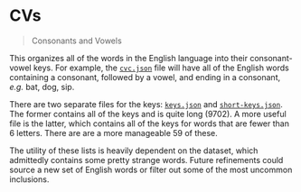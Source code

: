 # CVs

> Consonants and Vowels

This organizes all of the words in the English language into their consonant-vowel keys. For example, the [`cvc.json`](./lib/cvc.json) file will have all of the English words containing a consonant, followed by a vowel, and ending in a consonant, _e.g._ bat, dog, sip.

There are two separate files for the keys: [`keys.json`](./lib/keys.json) and [`short-keys.json`](./lib/short-keys.json). The former contains all of the keys and is quite long (9702). A more useful file is the latter, which contains all of the keys for words that are fewer than 6 letters. There are are a more manageable 59 of these.

The utility of these lists is heavily dependent on the dataset, which admittedly contains some pretty strange words. Future refinements could source a new set of English words or filter out some of the most uncommon inclusions.
